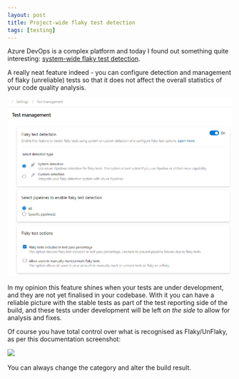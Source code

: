 ```yaml
---
layout: post
title: Project-wide flaky test detection
tags: [testing]
---
```

Azure DevOps is a complex platform and today I found out something quite interesting: [system-wide flaky test detection](https://docs.microsoft.com/en-us/azure/devops/pipelines/test/flaky-test-management?view=azure-devops).

A really neat feature indeed - you can configure detection and management of flaky (unreliable) tests so that it does not affect the overall statistics of your code quality analysis.

![](/images/posts/2019-09-05-16-33-15.png)

In my opinion this feature shines when your tests are under development, and they are not yet finalised in your codebase. With it you can have a reliable picture with the stable tests as part of the test reporting side of the build, and these tests under development will be left _on the side_ to allow for analysis and fixes.

Of course you have total control over what is recognised as Flaky/UnFlaky, as per this documentation screenshot:

![](https://docs.microsoft.com/en-us/azure/devops/pipelines/test/_img/flaky-test-management/mark-flaky-1.png)

You can always change the category and alter the build result.